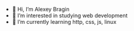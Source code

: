- 👋 Hi, I’m Alexey Bragin
- 👀 I’m interested in studying web development
- 🌱 I’m currently learning http, css, js, linux
